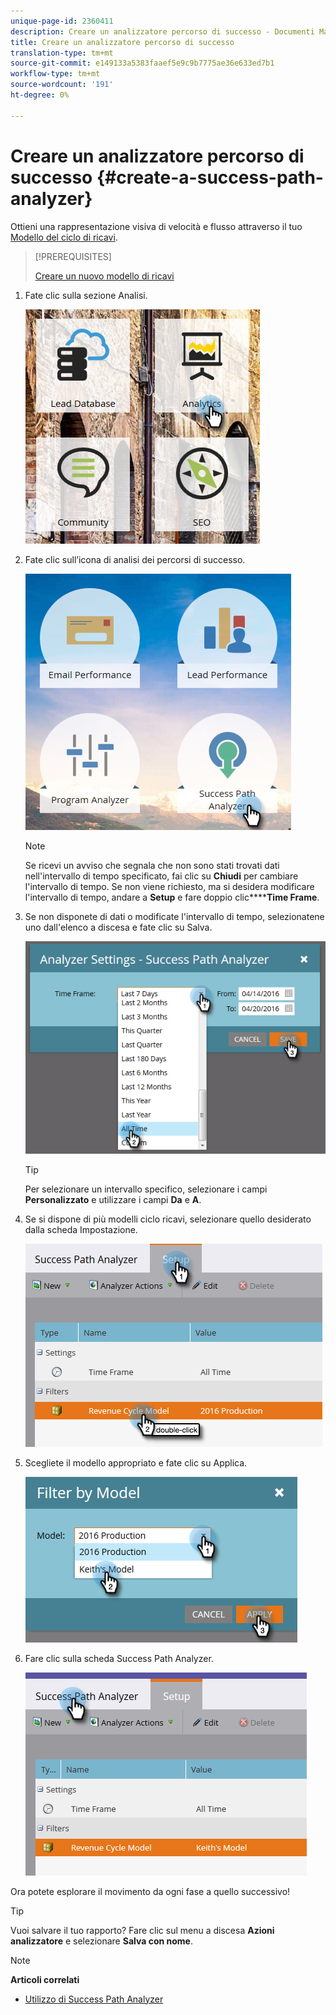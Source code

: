 ```yaml
---
unique-page-id: 2360411
description: Creare un analizzatore percorso di successo - Documenti Marketo - Documentazione prodotto
title: Creare un analizzatore percorso di successo
translation-type: tm+mt
source-git-commit: e149133a5383faaef5e9c9b7775ae36e633ed7b1
workflow-type: tm+mt
source-wordcount: '191'
ht-degree: 0%

---
```



# Creare un analizzatore percorso di successo {#create-a-success-path-analyzer}

Ottieni una rappresentazione visiva di velocità e flusso attraverso il tuo [Modello del ciclo di ricavi](http://docs.marketo.com/display/docs/revenue+cycle+analytics).

>[!PREREQUISITES]
>
>[Creare un nuovo modello di ricavi](create-a-new-revenue-model.md)

1. Fate clic sulla sezione Analisi.

   ![](assets/one.png)

1. Fate clic sull’icona di analisi dei percorsi di successo.

   ![](assets/two.png)

   >[!NOTE]
   >
   >Se ricevi un avviso che segnala che non sono stati trovati dati nell&#39;intervallo di tempo specificato, fai clic su **Chiudi** per cambiare l&#39;intervallo di tempo. Se non viene richiesto, ma si desidera modificare l&#39;intervallo di tempo, andare a **Setup** e fare doppio clic******Time Frame**.

1. Se non disponete di dati o modificate l&#39;intervallo di tempo, selezionatene uno dall&#39;elenco a discesa e fate clic su Salva.

   ![](assets/timeframe.png)

   >[!TIP]
   >
   >Per selezionare un intervallo specifico, selezionare i campi **Personalizzato** e utilizzare i campi **Da** e **A**.

1. Se si dispone di più modelli ciclo ricavi, selezionare quello desiderato dalla scheda Impostazione.

   ![](assets/four.png)

1. Scegliete il modello appropriato e fate clic su Applica.

   ![](assets/five.png)

1. Fare clic sulla scheda Success Path Analyzer.

   ![](assets/success-tab.png)

Ora potete esplorare il movimento da ogni fase a quello successivo!

>[!TIP]
>
>Vuoi salvare il tuo rapporto? Fare clic sul menu a discesa **Azioni analizzatore** e selezionare **Salva con nome**.

>[!NOTE]
>
>**Articoli correlati**
>
>* [Utilizzo di Success Path Analyzer](using-the-success-path-analyzer.md)

>



